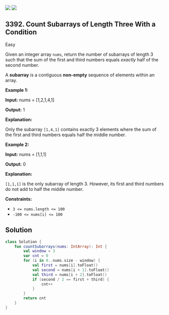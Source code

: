 [![](https://img.shields.io/github/stars/javadev/LeetCode-in-Kotlin?label=Stars&style=flat-square)](https://github.com/javadev/LeetCode-in-Kotlin)
[![](https://img.shields.io/github/forks/javadev/LeetCode-in-Kotlin?label=Fork%20me%20on%20GitHub%20&style=flat-square)](https://github.com/javadev/LeetCode-in-Kotlin/fork)

## 3392\. Count Subarrays of Length Three With a Condition

Easy

Given an integer array `nums`, return the number of subarrays of length 3 such that the sum of the first and third numbers equals _exactly_ half of the second number.

A **subarray** is a contiguous **non-empty** sequence of elements within an array.

**Example 1:**

**Input:** nums = [1,2,1,4,1]

**Output:** 1

**Explanation:**

Only the subarray `[1,4,1]` contains exactly 3 elements where the sum of the first and third numbers equals half the middle number.

**Example 2:**

**Input:** nums = [1,1,1]

**Output:** 0

**Explanation:**

`[1,1,1]` is the only subarray of length 3. However, its first and third numbers do not add to half the middle number.

**Constraints:**

*   `3 <= nums.length <= 100`
*   `-100 <= nums[i] <= 100`

## Solution

```kotlin
class Solution {
    fun countSubarrays(nums: IntArray): Int {
        val window = 3
        var cnt = 0
        for (i in 0..nums.size - window) {
            val first = nums[i].toFloat()
            val second = nums[i + 1].toFloat()
            val third = nums[i + 2].toFloat()
            if (second / 2 == first + third) {
                cnt++
            }
        }
        return cnt
    }
}
```